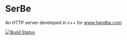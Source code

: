 # SerBe
An HTTP server developed in c++ for www.handbe.com

[![Build Status](https://travis-ci.com/ralequi/handbe-backend.svg?token=qGmwQU3urtj8x19hpZda&branch=master)](https://travis-ci.com/ralequi/handbe-backend)
